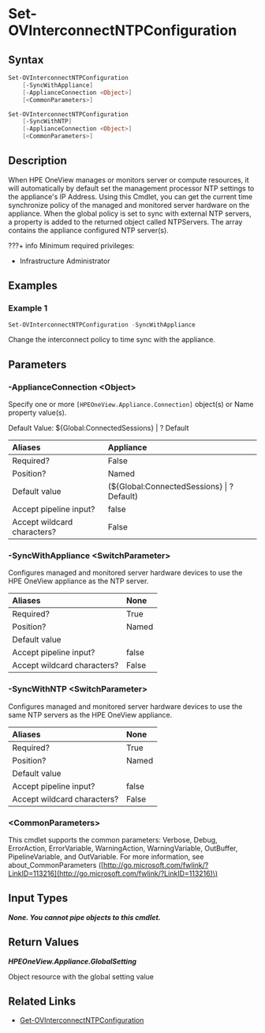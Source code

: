﻿---
description: Change the default time source policy for HPE Synergy interconnects.
---

# Set-OVInterconnectNTPConfiguration

## Syntax

```powershell
Set-OVInterconnectNTPConfiguration
    [-SyncWithAppliance]
    [-ApplianceConnection <Object>]
    [<CommonParameters>]
```

```powershell
Set-OVInterconnectNTPConfiguration
    [-SyncWithNTP]
    [-ApplianceConnection <Object>]
    [<CommonParameters>]
```

## Description

When HPE OneView manages or monitors server or compute resources, it will automatically by default set the management processor NTP settings to the appliance's IP Address.  Using this Cmdlet, you can get the current time synchronize policy of the managed and monitored server hardware on the appliance.  When the global policy is set to sync with external NTP servers, a property is added to the returned object called NTPServers.  The array contains the appliance configured NTP server(s).

???+ info
Minimum required privileges:

* Infrastructure Administrator

## Examples

###  Example 1 

```powershell
Set-OVInterconnectNTPConfiguration -SyncWithAppliance

```

Change the interconnect policy to time sync with the appliance.

## Parameters

### -ApplianceConnection &lt;Object&gt;

Specify one or more `[HPEOneView.Appliance.Connection]` object(s) or Name property value(s).

Default Value: ${Global:ConnectedSessions} | ? Default

| Aliases | Appliance |
| :--- | :--- |
| Required? | False |
| Position? | Named |
| Default value | (${Global:ConnectedSessions} &vert; ? Default) |
| Accept pipeline input? | false |
| Accept wildcard characters? | False |

### -SyncWithAppliance &lt;SwitchParameter&gt;

Configures managed and monitored server hardware devices to use the HPE OneView appliance as the NTP server.

| Aliases | None |
| :--- | :--- |
| Required? | True |
| Position? | Named |
| Default value |  |
| Accept pipeline input? | false |
| Accept wildcard characters? | False |

### -SyncWithNTP &lt;SwitchParameter&gt;

Configures managed and monitored server hardware devices to use the same NTP servers as the HPE OneView appliance.

| Aliases | None |
| :--- | :--- |
| Required? | True |
| Position? | Named |
| Default value |  |
| Accept pipeline input? | false |
| Accept wildcard characters? | False |

### &lt;CommonParameters&gt;

This cmdlet supports the common parameters: Verbose, Debug, ErrorAction, ErrorVariable, WarningAction, WarningVariable, OutBuffer, PipelineVariable, and OutVariable. For more information, see about\_CommonParameters \([http://go.microsoft.com/fwlink/?LinkID=113216](http://go.microsoft.com/fwlink/?LinkID=113216)\)

## Input Types

_**None.  You cannot pipe objects to this cmdlet.**_

## Return Values

_**HPEOneView.Appliance.GlobalSetting**_

Object resource with the global setting value

## Related Links

* [Get-OVInterconnectNTPConfiguration](get-ovinterconnectntpconfiguration.md)
